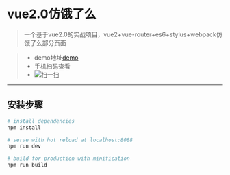 # vue2.0仿饿了么


> 一个基于vue2.0的实战项目，vue2+vue-router+es6+stylus+webpack仿饿了么部分页面

>- demo地址[demo](http://e.zohar.com.cn/#/goods) 
>- 手机扫码查看
>- ![扫一扫](http://e.zohar.com.cn/img/eleme.png)

***
## 安装步骤
``` bash
# install dependencies
npm install

# serve with hot reload at localhost:8088
npm run dev

# build for production with minification
npm run build

```

